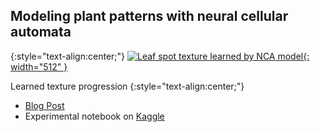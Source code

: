 ## Modeling plant patterns with neural cellular automata 

{:style="text-align:center;"}
[![Leaf spot texture learned by NCA model](https://user-images.githubusercontent.com/103375681/182499254-a546525d-0dfc-491e-841d-00cb0b67f9fb.png){: width="512" }](https://user-images.githubusercontent.com/103375681/182499254-a546525d-0dfc-491e-841d-00cb0b67f9fb.png)

Learned texture progression
{:style="text-align:center;"}

* [Blog Post](./pages/blogpost.md)
* Experimental notebook on [Kaggle](https://www.kaggle.com/code/tanishagerg/srnca-textures) 
